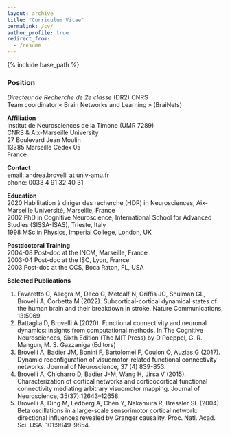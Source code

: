 ```yaml
---
layout: archive
title: "Curriculum Vitae"
permalink: /cv/
author_profile: true
redirect_from:
  - /resume
---
```


{% include base_path %}

### Position
_Directeur de Recherche de 2e classe_ (DR2) CNRS \
Team coordinator « Brain Networks and Learning » (BraiNets) 

**Affiliation** \
Institut de Neurosciences de la Timone (UMR 7289) \
CNRS & Aix-Marseille University \
27 Boulevard Jean Moulin \
13385 Marseille Cedex 05 \
France

**Contact** \
email: andrea.brovelli at univ-amu.fr \
phone: 0033 4 91 32 40 31

**Education** \
2020	Habilitation à diriger des recherche (HDR) in Neurosciences, Aix-Marseille Université, Marseille, France \
2002	PhD in Cognitive Neuroscience, International School for Advanced Studies (SISSA-ISAS), Trieste, Italy \
1998 	MSc in Physics, Imperial College, London, UK

**Postdoctoral Training** \
2004-08 Post-doc at the INCM, Marseille, France \
2003-04 Post-doc at the ISC, Lyon, France \
2003 Post-doc at the CCS, Boca Raton, FL, USA

**Selected Publications**
1. Favaretto C, Allegra M, Deco G, Metcalf N, Griffis JC, Shulman GL, Brovelli A, Corbetta M (2022). Subcortical-cortical dynamical states of the human brain and their breakdown in stroke. Nature Communications, 13:5069.
2. Battaglia D, Brovelli A (2020). Functional connectivity and neuronal dynamics: insights from computational methods. In The Cognitive Neurosciences, Sixth Edition (The MIT Press) by D Poeppel, G. R. Mangun, M. S. Gazzaniga (Editors)
3. Brovelli A, Badier JM, Bonini F, Bartolomei F, Coulon O, Auzias G (2017). Dynamic reconfiguration of visuomotor-related functional connectivity networks. Journal of Neuroscience, 37 (4) 839-853. 
4. Brovelli A, Chicharro D, Badier J-M, Wang H, Jirsa V (2015). Characterization of cortical networks and corticocortical functional connectivity mediating arbitrary visuomotor mapping. Journal of Neuroscience, 35(37):12643–12658.
5. Brovelli A, Ding M, Ledberg A, Chen Y, Nakamura R, Bressler SL (2004). Beta oscillations in a large-scale sensorimotor cortical network: directional influences revealed by Granger causality. Proc. Natl. Acad. Sci. USA. 101:9849-9854.


